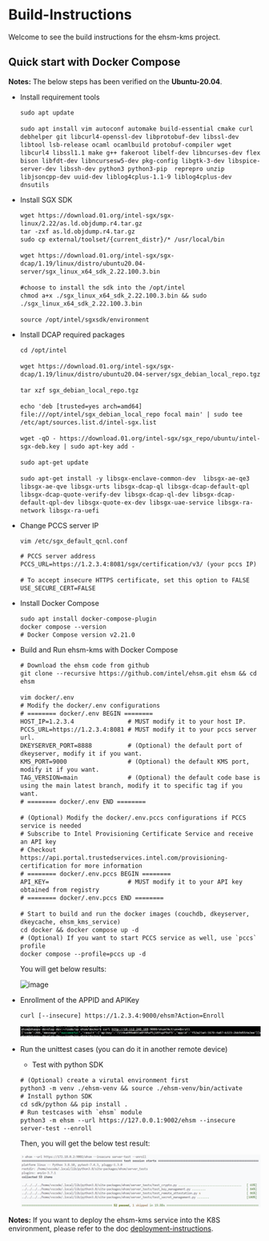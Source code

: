 # Build-Instructions

Welcome to see the build instructions for the ehsm-kms project.

## Quick start with Docker Compose

**Notes:** The below steps has been verified on the **Ubuntu-20.04**.

* Install requirement tools

    ``` shell
    sudo apt update

    sudo apt install vim autoconf automake build-essential cmake curl debhelper git libcurl4-openssl-dev libprotobuf-dev libssl-dev libtool lsb-release ocaml ocamlbuild protobuf-compiler wget libcurl4 libssl1.1 make g++ fakeroot libelf-dev libncurses-dev flex bison libfdt-dev libncursesw5-dev pkg-config libgtk-3-dev libspice-server-dev libssh-dev python3 python3-pip  reprepro unzip libjsoncpp-dev uuid-dev liblog4cplus-1.1-9 liblog4cplus-dev dnsutils
    ```

* Install SGX SDK

    ```shell
    wget https://download.01.org/intel-sgx/sgx-linux/2.22/as.ld.objdump.r4.tar.gz
    tar -zxf as.ld.objdump.r4.tar.gz
    sudo cp external/toolset/{current_distr}/* /usr/local/bin

    wget https://download.01.org/intel-sgx/sgx-dcap/1.19/linux/distro/ubuntu20.04-server/sgx_linux_x64_sdk_2.22.100.3.bin

    #choose to install the sdk into the /opt/intel
    chmod a+x ./sgx_linux_x64_sdk_2.22.100.3.bin && sudo ./sgx_linux_x64_sdk_2.22.100.3.bin

    source /opt/intel/sgxsdk/environment
    ```

* Install DCAP required packages

    ```shell
    cd /opt/intel

    wget https://download.01.org/intel-sgx/sgx-dcap/1.19/linux/distro/ubuntu20.04-server/sgx_debian_local_repo.tgz

    tar xzf sgx_debian_local_repo.tgz

    echo 'deb [trusted=yes arch=amd64] file:///opt/intel/sgx_debian_local_repo focal main' | sudo tee /etc/apt/sources.list.d/intel-sgx.list

    wget -qO - https://download.01.org/intel-sgx/sgx_repo/ubuntu/intel-sgx-deb.key | sudo apt-key add -

    sudo apt-get update

    sudo apt-get install -y libsgx-enclave-common-dev  libsgx-ae-qe3 libsgx-ae-qve libsgx-urts libsgx-dcap-ql libsgx-dcap-default-qpl libsgx-dcap-quote-verify-dev libsgx-dcap-ql-dev libsgx-dcap-default-qpl-dev libsgx-quote-ex-dev libsgx-uae-service libsgx-ra-network libsgx-ra-uefi
    ```

* Change PCCS server IP

    ``` shell
    vim /etc/sgx_default_qcnl.conf
    ```

    ``` vi
    # PCCS server address
    PCCS_URL=https://1.2.3.4:8081/sgx/certification/v3/ (your pccs IP)

    # To accept insecure HTTPS certificate, set this option to FALSE
    USE_SECURE_CERT=FALSE
    ```

* Install Docker Compose

    ``` shell
    sudo apt install docker-compose-plugin
    docker compose --version
    # Docker Compose version v2.21.0
    ```

* Build and Run ehsm-kms with Docker Compose

    ```shell
    # Download the ehsm code from github
    git clone --recursive https://github.com/intel/ehsm.git ehsm && cd ehsm

    vim docker/.env
    # Modify the docker/.env configurations
    # ======== docker/.env BEGIN ========
    HOST_IP=1.2.3.4               # MUST modify it to your host IP.
    PCCS_URL=https://1.2.3.4:8081 # MUST modify it to your pccs server url.
    DKEYSERVER_PORT=8888          # (Optional) the default port of dkeyserver, modify it if you want.
    KMS_PORT=9000                 # (Optional) the default KMS port, modify it if you want.
    TAG_VERSION=main              # (Optional) the default code base is using the main latest branch, modify it to specific tag if you want.
    # ======== docker/.env END ========

    # (Optional) Modify the docker/.env.pccs configurations if PCCS service is needed
    # Subscribe to Intel Provisioning Certificate Service and receive an API key
    # Checkout https://api.portal.trustedservices.intel.com/provisioning-certification for more information
    # ======== docker/.env.pccs BEGIN ========
    API_KEY=                      # MUST modify it to your API key obtained from registry
    # ======== docker/.env.pccs END ========

    # Start to build and run the docker images (couchdb, dkeyserver, dkeycache, ehsm_kms_service)
    cd docker && docker compose up -d
    # (Optional) If you want to start PCCS service as well, use `pccs` profile
    docker compose --profile=pccs up -d
    ```

    You will get below results:

    ![image](diagrams/docker-compose-result.PNG)

* Enrollment of the APPID and APIKey

    ``` shell
    curl [--insecure] https://1.2.3.4:9000/ehsm?Action=Enroll
    ```

    ![image](diagrams/enroll.PNG)

* Run the unittest cases (you can do it in another remote device)
    * Test with python SDK

    ``` shell
    # (Optional) create a virutal environment first
    python3 -m venv ./ehsm-venv && source ./ehsm-venv/bin/activate
    # Install python SDK
    cd sdk/python && pip install .
    # Run testcases with `ehsm` module
    python3 -m ehsm --url https://127.0.0.1:9002/ehsm --insecure server-test --enroll
    ```

    Then, you will get the below test result:

    ![Test with Python SDK](diagrams/server-test-with-python-sdk.png)

**Notes:**
If you want to deploy the ehsm-kms service into the K8S environment, please refer to the doc [deployment-instructions](deployment-instructions.md).
